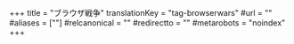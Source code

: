 +++
title = "ブラウザ戦争"
translationKey = "tag-browserwars"
#url = ""
#aliases = [""]
#relcanonical = ""
#redirectto = ""
#metarobots = "noindex"
+++
